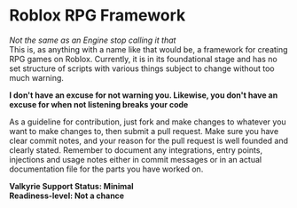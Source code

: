 # Roblox RPG Framework
*Not the same as an Engine stop calling it that*  
This is, as anything with a name like that would be, a framework for creating
RPG games on Roblox. Currently, it is in its foundational stage and has no set
structure of scripts with various things subject to change without too much
warning.  

**I don't have an excuse for not warning you. Likewise, you don't have an excuse
for when not listening breaks your code**

As a guideline for contribution, just fork and make changes to whatever you
want to make changes to, then submit a pull request. Make sure you have clear
commit notes, and your reason for the pull request is well founded and clearly
stated. Remember to document any integrations, entry points, injections and
usage notes either in commit messages or in an actual documentation file for the
parts you have worked on.

**Valkyrie Support Status: Minimal**  
**Readiness-level: Not a chance**
